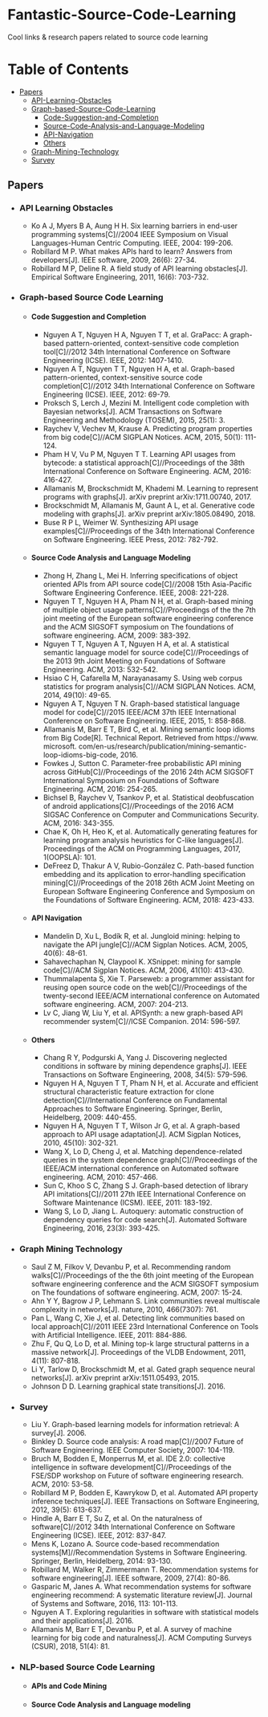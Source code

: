 # Fantastic-Source-Code-Learning
Cool links &amp; research papers related to source code learning

Table of Contents
=================

  * [Papers](#Papers)
    * [API-Learning-Obstacles](#API-Learning-Obstacles)
    * [Graph-based-Source-Code-Learning](#Graph-based-Source-Code-Learning)
      * [Code-Suggestion-and-Completion](#Code-Suggestion-and-Completion)
      * [Source-Code-Analysis-and-Language-Modeling](#Source-Code-Analysis-and-Language-Modeling)
      * [API-Navigation](#API-Navigation)
      * [Others](#Others)
    * [Graph-Mining-Technology](#Graph-Mining-Technology)
    * [Survey](#Survey)
     

## Papers
* ### API Learning Obstacles
  * Ko A J, Myers B A, Aung H H. Six learning barriers in end-user programming systems[C]//2004 IEEE Symposium on Visual Languages-Human Centric Computing. IEEE, 2004: 199-206.
  * Robillard M P. What makes APIs hard to learn? Answers from developers[J]. IEEE software, 2009, 26(6): 27-34.
  * Robillard M P, Deline R. A field study of API learning obstacles[J]. Empirical Software Engineering, 2011, 16(6): 703-732.

* ### Graph-based Source Code Learning
  * #### Code Suggestion and Completion
    * Nguyen A T, Nguyen H A, Nguyen T T, et al. GraPacc: A graph-based pattern-oriented, context-sensitive code completion tool[C]//2012 34th International Conference on Software Engineering (ICSE). IEEE, 2012: 1407-1410.
    * Nguyen A T, Nguyen T T, Nguyen H A, et al. Graph-based pattern-oriented, context-sensitive source code completion[C]//2012 34th International Conference on Software Engineering (ICSE). IEEE, 2012: 69-79.
    * Proksch S, Lerch J, Mezini M. Intelligent code completion with Bayesian networks[J]. ACM Transactions on Software Engineering and Methodology (TOSEM), 2015, 25(1): 3.
    * Raychev V, Vechev M, Krause A. Predicting program properties from big code[C]//ACM SIGPLAN Notices. ACM, 2015, 50(1): 111-124.
    * Pham H V, Vu P M, Nguyen T T. Learning API usages from bytecode: a statistical approach[C]//Proceedings of the 38th International Conference on Software Engineering. ACM, 2016: 416-427.
    * Allamanis M, Brockschmidt M, Khademi M. Learning to represent programs with graphs[J]. arXiv preprint arXiv:1711.00740, 2017.
    * Brockschmidt M, Allamanis M, Gaunt A L, et al. Generative code modeling with graphs[J]. arXiv preprint arXiv:1805.08490, 2018.
    * Buse R P L, Weimer W. Synthesizing API usage examples[C]//Proceedings of the 34th International Conference on Software Engineering. IEEE Press, 2012: 782-792.
  * #### Source Code Analysis and Language Modeling
    * Zhong H, Zhang L, Mei H. Inferring specifications of object oriented APIs from API source code[C]//2008 15th Asia-Pacific Software Engineering Conference. IEEE, 2008: 221-228.
    * Nguyen T T, Nguyen H A, Pham N H, et al. Graph-based mining of multiple object usage patterns[C]//Proceedings of the the 7th joint meeting of the European software engineering conference and the ACM SIGSOFT symposium on The foundations of software engineering. ACM, 2009: 383-392.
    * Nguyen T T, Nguyen A T, Nguyen H A, et al. A statistical semantic language model for source code[C]//Proceedings of the 2013 9th Joint Meeting on Foundations of Software Engineering. ACM, 2013: 532-542.
    * Hsiao C H, Cafarella M, Narayanasamy S. Using web corpus statistics for program analysis[C]//ACM SIGPLAN Notices. ACM, 2014, 49(10): 49-65.
    * Nguyen A T, Nguyen T N. Graph-based statistical language model for code[C]//2015 IEEE/ACM 37th IEEE International Conference on Software Engineering. IEEE, 2015, 1: 858-868.
    * Allamanis M, Barr E T, Bird C, et al. Mining semantic loop idioms from Big Code[R]. Technical Report. Retrieved from https://www. microsoft. com/en-us/research/publication/mining-semantic-loop-idioms-big-code, 2016.
    * Fowkes J, Sutton C. Parameter-free probabilistic API mining across GitHub[C]//Proceedings of the 2016 24th ACM SIGSOFT International Symposium on Foundations of Software Engineering. ACM, 2016: 254-265.
    * Bichsel B, Raychev V, Tsankov P, et al. Statistical deobfuscation of android applications[C]//Proceedings of the 2016 ACM SIGSAC Conference on Computer and Communications Security. ACM, 2016: 343-355.
    * Chae K, Oh H, Heo K, et al. Automatically generating features for learning program analysis heuristics for C-like languages[J]. Proceedings of the ACM on Programming Languages, 2017, 1(OOPSLA): 101.
    * DeFreez D, Thakur A V, Rubio-González C. Path-based function embedding and its application to error-handling specification mining[C]//Proceedings of the 2018 26th ACM Joint Meeting on European Software Engineering Conference and Symposium on the Foundations of Software Engineering. ACM, 2018: 423-433.
  * #### API Navigation
    * Mandelin D, Xu L, Bodík R, et al. Jungloid mining: helping to navigate the API jungle[C]//ACM Sigplan Notices. ACM, 2005, 40(6): 48-61.
    * Sahavechaphan N, Claypool K. XSnippet: mining for sample code[C]//ACM Sigplan Notices. ACM, 2006, 41(10): 413-430.
    * Thummalapenta S, Xie T. Parseweb: a programmer assistant for reusing open source code on the web[C]//Proceedings of the twenty-second IEEE/ACM international conference on Automated software engineering. ACM, 2007: 204-213.
    * Lv C, Jiang W, Liu Y, et al. APISynth: a new graph-based API recommender system[C]//ICSE Companion. 2014: 596-597.
  * #### Others
    * Chang R Y, Podgurski A, Yang J. Discovering neglected conditions in software by mining dependence graphs[J]. IEEE Transactions on Software Engineering, 2008, 34(5): 579-596.
    * Nguyen H A, Nguyen T T, Pham N H, et al. Accurate and efficient structural characteristic feature extraction for clone detection[C]//International Conference on Fundamental Approaches to Software Engineering. Springer, Berlin, Heidelberg, 2009: 440-455.
    * Nguyen H A, Nguyen T T, Wilson Jr G, et al. A graph-based approach to API usage adaptation[J]. ACM Sigplan Notices, 2010, 45(10): 302-321.
    * Wang X, Lo D, Cheng J, et al. Matching dependence-related queries in the system dependence graph[C]//Proceedings of the IEEE/ACM international conference on Automated software engineering. ACM, 2010: 457-466.
    * Sun C, Khoo S C, Zhang S J. Graph-based detection of library API imitations[C]//2011 27th IEEE International Conference on Software Maintenance (ICSM). IEEE, 2011: 183-192.
    * Wang S, Lo D, Jiang L. Autoquery: automatic construction of dependency queries for code search[J]. Automated Software Engineering, 2016, 23(3): 393-425.

* ### Graph Mining Technology
  * Saul Z M, Filkov V, Devanbu P, et al. Recommending random walks[C]//Proceedings of the the 6th joint meeting of the European software engineering conference and the ACM SIGSOFT symposium on The foundations of software engineering. ACM, 2007: 15-24.
  * Ahn Y Y, Bagrow J P, Lehmann S. Link communities reveal multiscale complexity in networks[J]. nature, 2010, 466(7307): 761.
  * Pan L, Wang C, Xie J, et al. Detecting link communities based on local approach[C]//2011 IEEE 23rd International Conference on Tools with Artificial Intelligence. IEEE, 2011: 884-886.
  * Zhu F, Qu Q, Lo D, et al. Mining top-k large structural patterns in a massive network[J]. Proceedings of the VLDB Endowment, 2011, 4(11): 807-818.
  * Li Y, Tarlow D, Brockschmidt M, et al. Gated graph sequence neural networks[J]. arXiv preprint arXiv:1511.05493, 2015.
  * Johnson D D. Learning graphical state transitions[J]. 2016.
 
* ### Survey
  * Liu Y. Graph-based learning models for information retrieval: A survey[J]. 2006.
  * Binkley D. Source code analysis: A road map[C]//2007 Future of Software Engineering. IEEE Computer Society, 2007: 104-119.
  * Bruch M, Bodden E, Monperrus M, et al. IDE 2.0: collective intelligence in software development[C]//Proceedings of the FSE/SDP workshop on Future of software engineering research. ACM, 2010: 53-58.
  * Robillard M P, Bodden E, Kawrykow D, et al. Automated API property inference techniques[J]. IEEE Transactions on Software Engineering, 2012, 39(5): 613-637.
  * Hindle A, Barr E T, Su Z, et al. On the naturalness of software[C]//2012 34th International Conference on Software Engineering (ICSE). IEEE, 2012: 837-847.
  * Mens K, Lozano A. Source code-based recommendation systems[M]//Recommendation Systems in Software Engineering. Springer, Berlin, Heidelberg, 2014: 93-130.
  * Robillard M, Walker R, Zimmermann T. Recommendation systems for software engineering[J]. IEEE software, 2009, 27(4): 80-86.
  * Gasparic M, Janes A. What recommendation systems for software engineering recommend: A systematic literature review[J]. Journal of Systems and Software, 2016, 113: 101-113.
  * Nguyen A T. Exploring regularities in software with statistical models and their applications[J]. 2016.
  * Allamanis M, Barr E T, Devanbu P, et al. A survey of machine learning for big code and naturalness[J]. ACM Computing Surveys (CSUR), 2018, 51(4): 81.

* ### NLP-based Source Code Learning
  * #### APIs and Code Mining
  
  * #### Source Code Analysis and Language modeling
